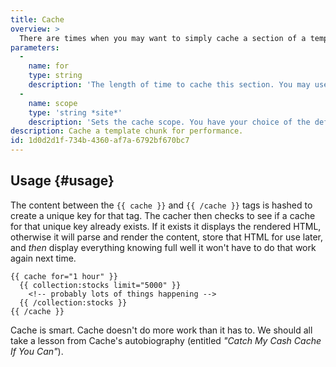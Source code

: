 ```yaml
---
title: Cache
overview: >
  There are times when you may want to simply cache a section of a template to gain some performance. That’s what this Tag is for. Wrap your markup and you’re off on your way to a snappier, zippier, peppier site.
parameters:
  -
    name: for
    type: string
    description: 'The length of time to cache this section. You may use plain English to specify the length, eg. `2 hours`, `5 minutes`, etc'
  -
    name: scope
    type: 'string *site*'
    description: 'Sets the cache scope. You have your choice of the default `site` or `page`.'
description: Cache a template chunk for performance.
id: 1d0d2d1f-734b-4360-af7a-6792bf670bc7
---
```

## Usage {#usage}

The content between the `{{ cache }}` and `{{ /cache }}` tags is hashed to create a unique key for that tag. The cacher then checks to see if a cache for that unique key already exists. If it exists it displays the rendered HTML, otherwise it will parse and render the content, store that HTML for use later, and _then_ display everything knowing full well it won't have to do that work again next time.

```
{{ cache for="1 hour" }}
  {{ collection:stocks limit="5000" }}
    <!-- probably lots of things happening -->
  {{ /collection:stocks }}
{{ /cache }}
```

Cache is smart. Cache doesn't do more work than it has to. We should all take a lesson from Cache's autobiography (entitled _"Catch My Cash Cache If You Can"_).
